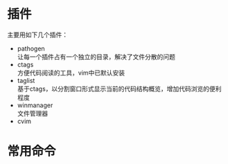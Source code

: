 # 插件

主要用如下几个插件：<br/>
* pathogen<br/>
让每一个插件占有一个独立的目录，解决了文件分散的问题<br/>
* ctags<br/>
方便代码阅读的工具，vim中已默认安装<br/>
* taglist<br/>
基于ctags，以分割窗口形式显示当前的代码结构概览，增加代码浏览的便利程度<br/>
* winmanager<br/>
文件管理器<br/>
* cvim<br/>

# 常用命令  


